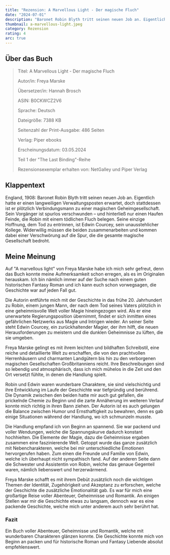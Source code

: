 ```yaml
---
title: "Rezension: A Marvellous Light - Der magische Fluch"
date: "2024-07-01"
description: "Baronet Robin Blyth tritt seinen neuen Job an. Eigentlich hatte er einen langweiligen Verwaltungsposten erwartet, doch stattdessen ist er plötzlich Verbindungsmann zu einer magischen Geheimgesellschaft. Sein Vorgänger ist spurlos verschwunden – und hinterließ nur einen Haufen Feinde, die Robin mit einem tödlichen Fluch belegen."
thumbnail: a-marvellous-light.jpeg
category: Rezension
rating: 4
arc: true
---
```


## Über das Buch

> Titel: A Marvellous Light - Der magische Fluch
>
> Autor/in: Freya Marske
>
> Übersetzer/in: Hannah Brosch
>
> ASIN: B0CKWCZ2V6
>
> Sprache: Deutsch
>
> Dateigröße: 7388 KB
>
> Seitenzahl der Print-Ausgabe: 486 Seiten
>
> Verlag: Piper ebooks
>
> Erscheinungsdatum: 03.05.2024
>
> Teil 1 der "The Last Binding"-Reihe
>
> Rezensionsexemplar erhalten von: NetGalley und Piper Verlag

## Klappentext

England, 1908: Baronet Robin Blyth tritt seinen neuen Job an. Eigentlich hatte er einen langweiligen Verwaltungsposten erwartet, doch stattdessen ist er plötzlich Verbindungsmann zu einer magischen Geheimgesellschaft. Sein Vorgänger ist spurlos verschwunden – und hinterließ nur einen Haufen Feinde, die Robin mit einem tödlichen Fluch belegen. Seine einzige Hoffnung, dem Tod zu entrinnen, ist Edwin Courcey, sein unausstehlicher Kollege. Widerwillig müssen die beiden zusammenarbeiten und kommen dabei einer Verschwörung auf die Spur, die die gesamte magische Gesellschaft bedroht.

## Meine Meinung

Auf "A marvellous light" von Freya Marske habe ich mich sehr gefreut, denn das Buch konnte meine Aufmerksamkeit schon erregen, als es im Originalen herauskam. Ich bin nämlich immer auf der Suche nach einem guten historischen Fantasy Roman und ich kann euch schon vorwegsagen, die Geschichte war auf jeden Fall gut.

Die Autorin entführte mich mit der Geschichte in das frühe 20. Jahrhundert zu Robin, einem jungen Mann, der nach dem Tod seines Vaters plötzlich in eine geheimnisvolle Welt voller Magie hineingezogen wird. Als er eine unerwartete Regierungsposition übernimmt, findet er sich inmitten eines gefährlichen Netzwerks aus Magie und Intrigen wieder. An seiner Seite steht Edwin Courcey, ein zurückhaltender Magier, der ihm hilft, die neuen Herausforderungen zu meistern und die dunklen Geheimnisse zu lüften, die sie umgeben.

Freya Marske gelingt es mit ihrem leichten und bildhaften Schreibstil, eine reiche und detaillierte Welt zu erschaffen, die von den prachtvollen Herrenhäusern und charmanten Landgütern bis hin zu den verborgenen magischen Gesellschaften Großbritanniens reicht. Ihre Beschreibungen sind so lebendig und atmosphärisch, dass ich mich mühelos in die Zeit und den Ort versetzt fühlte, in denen die Handlung spielt.

Robin und Edwin waren wunderbare Charaktere, sie sind vielschichtig und ihre Entwicklung im Laufe der Geschichte war tiefgründig und berührend. Die Dynamik zwischen den beiden hatte mir auch gut gefallen, die prickelnde Chemie zu Beginn und die zarte Annäherung im weiteren Verlauf konnte mich richtig in ihren Bann ziehen. Der Autorin ist es auch gelungen die Balance zwischen Humor und Ernsthaftigkeit zu bewahren, denn es gab einige Situationen während der Handlung, wo ich schmunzeln musste.

Die Handlung empfand ich von Beginn an spannend. Sie war packend und voller Wendungen, welche die Spannungskurve dadurch konstant hochhielten. Die Elemente der Magie, dazu die Geheimnisse ergaben zusammen eine faszinierende Welt. Getoppt wurde das ganze zusätzlich mit Nebencharakteren, welche bei mir unterschiedliche Emotionen hervorgerufen haben. Zum einen die Freunde und Familie von Edwin, welche ich überhaupt nicht sympathisch fand. Auf der anderen Seite dann die Schwester und Assistentin von Robin, welche das genaue Gegenteil waren, nämlich liebenswert und herzerwärmend.

Freya Marske schafft es mit ihrem Debüt zusätzlich noch die wichtigen Themen der Identität, Zugehörigkeit und Akzeptanz zu erforschen, welche der Geschichte die zusätzliche Emotionalität gab. Es war für mich eine großartige Reise voller Abenteuer, Geheimnisse und Romantik. An einigen Stellen war mir die Geschichte etwas zu langsam, dennoch war es eine packende Geschichte, welche mich unter anderem auch sehr berührt hat.

### Fazit

Ein Buch voller Abenteuer, Geheimnisse und Romantik, welche mit wunderbaren Charakteren glänzen konnte. Die Geschichte konnte mich von Beginn an packen und für historische Roman und Fantasy Liebende absolut empfehlenswert.

